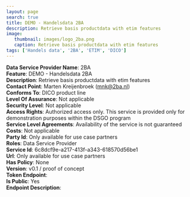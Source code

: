 ```yaml
---
layout: page
search: true
title: DEMO - Handelsdata 2BA
description: Retrieve basis productdata with etim features
image:
   thumbnail: images/logo_2ba.png
   caption: Retrieve basis productdata with etim features
tags: ['Handels data', '2BA', 'ETIM', 'DICO']
---
```


<b>Data Service Provider Name</b>: 2BA  
<b>Feature</b>: DEMO - Handelsdata 2BA  
<b>Description</b>: Retrieve basis productdata with etim features  
<b>Contact Point</b>: Marten Kreijenbroek (mnk@2ba.nl)  
<b>Conforms To</b>: DICO product line  
<b>Level Of Assurance</b>: Not applicable  
<b>Security Level</b>: Not applicable  
<b>Access Rights</b>: Authorized access only. This service is provided only for demonstration purposes within the DSGO program  
<b>Service Level Agreements</b>: Availability of the service is not guaranteed  
<b>Costs</b>: Not applicable  
<b>Party Id</b>: Only available for use case partners  
<b>Roles</b>: Data Service Provider  
<b>Service Id</b>: 6c8dcf9e-a217-413f-a343-618570d56be1  
<b>Url</b>: Only available for use case partners  
<b>Has Policy</b>: None  
<b>Version</b>: v0.1 / proof of concept  
<b>Token Endpoint</b>: []()  
<b>Is Public</b>: Yes  
<b>Endpoint Description</b>: []()  
